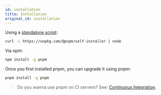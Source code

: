 ```yaml
---
id: installation
title: Installation
original_id: installation
---
```


Using a [standalone script](https://github.com/pnpm/self-installer#readme):

```sh
curl -L https://unpkg.com/@pnpm/self-installer | node
```

Via npm:

```sh
npm install -g pnpm
```

Once you first installed pnpm, you can upgrade it using pnpm:

```sh
pnpm install -g pnpm
```

> Do you wanna use pnpm on CI servers? See: [Continuous Integration](continuous-integration).
